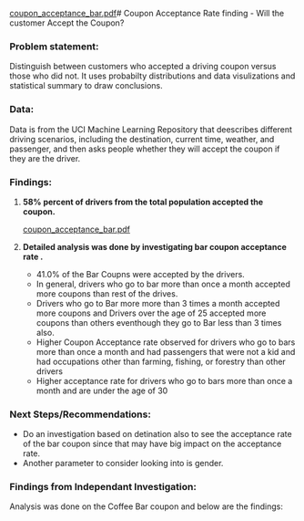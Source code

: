 [coupon_acceptance_bar.pdf](https://github.com/user-attachments/files/21398555/coupon_acceptance_bar.pdf)# Coupon Acceptance Rate finding - Will the customer Accept the Coupon?

### Problem statement:  
Distinguish between customers who accepted a driving coupon versus those who did not. It uses probabilty distributions and data visulizations and statistical summary to draw conclusions. 

### Data:
Data is from the UCI Machine Learning Repository that deescribes different driving scenarios, including the destination, current time, weather, and passenger, and then asks people whether they will accept the coupon if they are the driver. 

### Findings:
1. **58% percent of drivers from the total population accepted the coupon.**

   [coupon_acceptance_bar.pdf](https://github.com/user-attachments/files/21398558/coupon_acceptance_bar.pdf)

3. **Detailed analysis was done by investigating bar coupon acceptance rate .**

   - 41.0% of the Bar Coupns were accepted by the drivers.
   - In general, drivers who go to bar more than once a month accepted more coupons than rest of the drives.
   - Drivers who go to Bar more more than 3 times a month accepted more coupons and Drivers over the age of 25 accepted more coupons than others eventhough they go to Bar less than 3 times also.
   - Higher Coupon Acceptance rate observed for drivers who go to bars more than once a month and had passengers that were not a kid and had occupations other than farming, fishing, or forestry than other drivers
   - Higher acceptance rate for drivers who go to bars more than once a month and are under the age of 30

### Next Steps/Recommendations:
- Do an investigation based on detination also to see the acceptance rate of the bar coupon since that may have big impact on the acceptance rate. 
- Another parameter to consider looking into is gender. 

### Findings from Independant Investigation:
Analysis was done on the Coffee Bar coupon and below are the findings:


